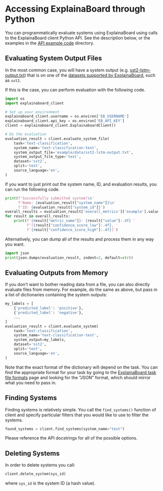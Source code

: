 # Accessing ExplainaBoard through Python

You can programmatically evaluate systems using ExplainaBoard using calls to the
ExplainaBoard client Python API. See the description below, or the examples in the
[API example code](/example/api) directory.

## Evaluating System Output Files

In the most common case, you will have a system output (e.g. 
[sst2-lstm-output.txt](/example/data/sst2-lstm-output.txt)) that is on one of the
[datasets supported by ExplainaBoard](https://explainaboard.inspiredco.ai/datasets),
such as `sst2`.

If this is the case, you can perform evaluation with the following code.

```python
import os
import explainaboard_client

# Set up your environment
explainaboard_client.username = os.environ['EB_USERNAME']
explainaboard_client.api_key = os.environ['EB_API_KEY']
client = explainaboard_client.ExplainaboardClient()

# Do the evaluation
evaluation_result = client.evaluate_system_file(
    task='text-classification',
    system_name='text-classification-test',
    system_output_file='example/data/sst2-lstm-output.txt',
    system_output_file_type='text',
    dataset='sst2',
    split='test',
    source_language='en',
)
```

If you want to just print out the system name, ID, and evaluation results, you can
run the following code.
```python
print(f'Successfully submitted system!\n'
      f'Name: {evaluation_result["system_name"]}\n'
      f'ID: {evaluation_result["system_id"]}')
overall_results = evaluation_result['overall_metrics']['example'].values()
for result in overall_results:
    print(f'{result["metric_name"]}: {result["value"]:.4f} '
          f'[{result["confidence_score_low"]:.4f}, '
          f'{result["confidence_score_high"]:.4f}]')
```

Alternatively, you can dump all of the results and process them in any way you want.
```python
import json
print(json.dumps(evaluation_result, indent=2, default=str))
```

## Evaluating Outputs from Memory

If you don't want to bother reading data from a file, you can also directly evaluate
files from memory. For example, do the same as above, but pass in a list of
dictionaries containing the system outputs:
```python
my_labels = [
    {'predicted_label': 'positive'},
    {'predicted_label': 'negative'},
    ...
]
evaluation_result = client.evaluate_system(
    task='text-classification',
    system_name='text-classification-test',
    system_output=my_labels,
    dataset='sst2',
    split='test',
    source_language='en',
)
```

Note that the exact format of the dictionary will depend on the task. You can find
the appropriate format for your task by going to the
[ExplainaBoard task file formats](https://github.com/neulab/ExplainaBoard/blob/main/docs/task_file_formats.md)
page and looking for the "JSON" format, which should mirror what you need to pass in.

## Finding Systems

Finding systems is relatively simple. You call the `find_systems()` function of client
and specify particular filters that you would like to use to filter the systems.
```python
found_systems = client.find_systems(system_name="test")
```
Please reference the API docstrings for all of the possible options.

## Deleting Systems

In order to delete systems you call:
```python
client.delete_system(sys_id)
```
where `sys_id` is the system ID (a hash value).

